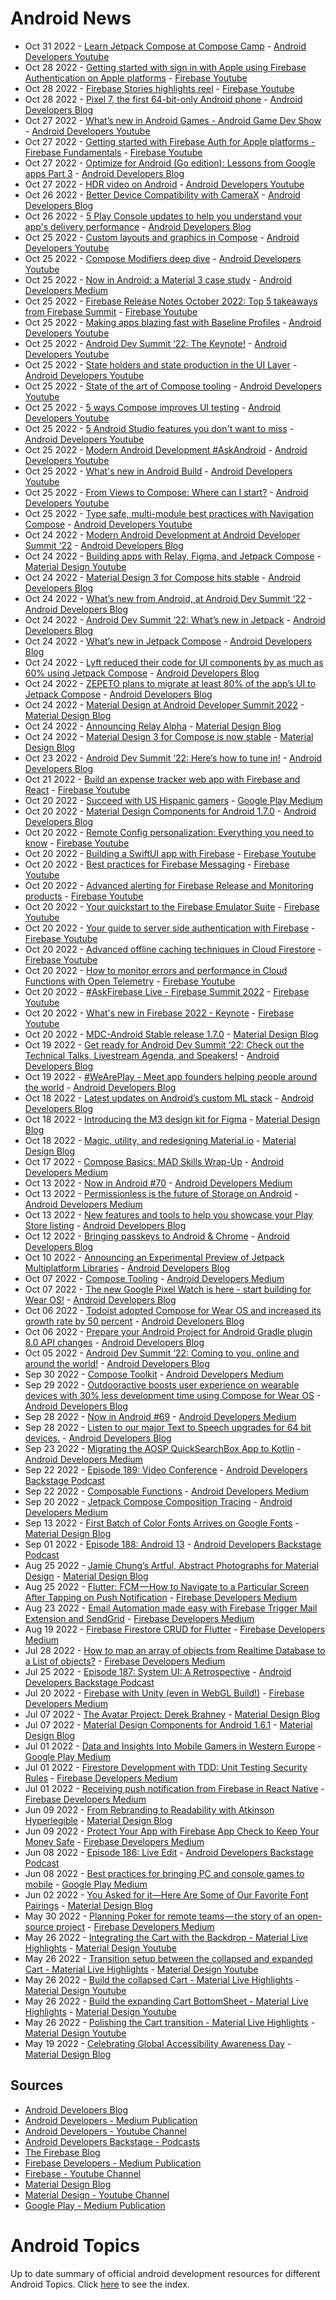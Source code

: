 # Android News

<!-- NEWS:START -->
- Oct 31 2022 - [Learn Jetpack Compose at Compose Camp](https://www.youtube.com/watch?v=mF70xDewzX0) - [Android Developers Youtube](https://www.youtube.com/c/AndroidDevelopers)
- Oct 28 2022 - [Getting started with sign in with Apple using Firebase Authentication on Apple platforms](https://www.youtube.com/watch?v=HyiNbqLOCQ8) - [Firebase Youtube](https://www.youtube.com/user/Firebase)
- Oct 28 2022 - [Firebase Stories highlights reel](https://www.youtube.com/watch?v=ViKHm2OXpGA) - [Firebase Youtube](https://www.youtube.com/user/Firebase)
- Oct 28 2022 - [Pixel 7, the first 64-bit-only Android phone](http://android-developers.googleblog.com/2022/10/64-bit-only-devices.html) - [Android Developers Blog](https://android-developers.googleblog.com/)
- Oct 27 2022 - [What’s new in Android Games - Android Game Dev Show](https://www.youtube.com/watch?v=zBTl5F8lCFQ) - [Android Developers Youtube](https://www.youtube.com/c/AndroidDevelopers)
- Oct 27 2022 - [Getting started with Firebase Auth for Apple platforms - Firebase Fundamentals](https://www.youtube.com/watch?v=q-9lx7aSWcc) - [Firebase Youtube](https://www.youtube.com/user/Firebase)
- Oct 27 2022 - [Optimize for Android (Go edition): Lessons from Google apps Part 3](http://android-developers.googleblog.com/2022/10/optimize-for-android-go-edition-lessons.html) - [Android Developers Blog](https://android-developers.googleblog.com/)
- Oct 27 2022 - [HDR video on Android](https://www.youtube.com/watch?v=QYECzR0w9Ys) - [Android Developers Youtube](https://www.youtube.com/c/AndroidDevelopers)
- Oct 26 2022 - [Better Device Compatibility with CameraX](http://android-developers.googleblog.com/2022/10/better-device-compatibility-with-camerax.html) - [Android Developers Blog](https://android-developers.googleblog.com/)
- Oct 26 2022 - [5 Play Console updates to help you understand your app's delivery performance](http://android-developers.googleblog.com/2022/10/5-play-console-updates-to-help-you-understand-app-delivery-performance.html) - [Android Developers Blog](https://android-developers.googleblog.com/)
- Oct 25 2022 - [Custom layouts and graphics in Compose](https://www.youtube.com/watch?v=xcfEQO0k_gU) - [Android Developers Youtube](https://www.youtube.com/c/AndroidDevelopers)
- Oct 25 2022 - [Compose Modifiers deep dive](https://www.youtube.com/watch?v=BjGX2RftXsU) - [Android Developers Youtube](https://www.youtube.com/c/AndroidDevelopers)
- Oct 25 2022 - [Now in Android: a Material 3 case study](https://medium.com/androiddevelopers/now-in-android-a-material-3-case-study-21e44bdfd2bc?source=rss----95b274b437c2---4) - [Android Developers Medium](https://medium.com/androiddevelopers)
- Oct 25 2022 - [Firebase Release Notes October 2022: Top 5 takeaways from Firebase Summit](https://www.youtube.com/watch?v=ss9S3M_emWY) - [Firebase Youtube](https://www.youtube.com/user/Firebase)
- Oct 25 2022 - [Making apps blazing fast with Baseline Profiles](https://www.youtube.com/watch?v=yJm5On5Gp4c) - [Android Developers Youtube](https://www.youtube.com/c/AndroidDevelopers)
- Oct 25 2022 - [Android Dev Summit ‘22: The Keynote!](https://www.youtube.com/watch?v=Og2p9LczE3A) - [Android Developers Youtube](https://www.youtube.com/c/AndroidDevelopers)
- Oct 25 2022 - [State holders and state production in the UI Layer](https://www.youtube.com/watch?v=pCX9wvu-Bq0) - [Android Developers Youtube](https://www.youtube.com/c/AndroidDevelopers)
- Oct 25 2022 - [State of the art of Compose tooling](https://www.youtube.com/watch?v=yKfuq3luNVM) - [Android Developers Youtube](https://www.youtube.com/c/AndroidDevelopers)
- Oct 25 2022 - [5 ways Compose improves UI testing](https://www.youtube.com/watch?v=svYgbT2nQw8) - [Android Developers Youtube](https://www.youtube.com/c/AndroidDevelopers)
- Oct 25 2022 - [5 Android Studio features you don't want to miss](https://www.youtube.com/watch?v=nDX6T1KYC8Y) - [Android Developers Youtube](https://www.youtube.com/c/AndroidDevelopers)
- Oct 25 2022 - [Modern Android Development #AskAndroid](https://www.youtube.com/watch?v=-aZWLB4ZFjk) - [Android Developers Youtube](https://www.youtube.com/c/AndroidDevelopers)
- Oct 25 2022 - [What's new in Android Build](https://www.youtube.com/watch?v=WZ1A7aoEHSw) - [Android Developers Youtube](https://www.youtube.com/c/AndroidDevelopers)
- Oct 25 2022 - [From Views to Compose: Where can I start?](https://www.youtube.com/watch?v=y10I6Suhvtc) - [Android Developers Youtube](https://www.youtube.com/c/AndroidDevelopers)
- Oct 25 2022 - [Type safe, multi-module best practices with Navigation Compose](https://www.youtube.com/watch?v=goFpG25uoc8) - [Android Developers Youtube](https://www.youtube.com/c/AndroidDevelopers)
- Oct 24 2022 - [Modern Android Development at Android Developer Summit ‘22](http://android-developers.googleblog.com/2022/10/modern-android-development-at-ads-22.html) - [Android Developers Blog](https://android-developers.googleblog.com/)
- Oct 24 2022 - [Building apps with Relay, Figma, and Jetpack Compose](https://www.youtube.com/watch?v=NOfW1-ijKe4) - [Material Design Youtube](https://www.youtube.com/c/MaterialDesign)
- Oct 24 2022 - [Material Design 3 for Compose hits stable](http://android-developers.googleblog.com/2022/10/material-design-3-compose-stable.html) - [Android Developers Blog](https://android-developers.googleblog.com/)
- Oct 24 2022 - [What’s new from Android, at Android Dev Summit ‘22](http://android-developers.googleblog.com/2022/10/new-from-android-ads-22.html) - [Android Developers Blog](https://android-developers.googleblog.com/)
- Oct 24 2022 - [Android Dev Summit ‘22: What’s new in Jetpack](http://android-developers.googleblog.com/2022/10/whats-new-in-jetpack-ads-22.html) - [Android Developers Blog](https://android-developers.googleblog.com/)
- Oct 24 2022 - [What’s new in Jetpack Compose](http://android-developers.googleblog.com/2022/10/whats-new-in-jetpack-compose.html) - [Android Developers Blog](https://android-developers.googleblog.com/)
- Oct 24 2022 - [Lyft reduced their code for UI components by as much as 60% using Jetpack Compose](http://android-developers.googleblog.com/2022/10/lyft-reduced-their-code-for-ui-components-using-jetpack-compose.html) - [Android Developers Blog](https://android-developers.googleblog.com/)
- Oct 24 2022 - [ZEPETO plans to migrate at least 80% of the app’s UI to Jetpack Compose](http://android-developers.googleblog.com/2022/10/zepeto-plans-to-migrate-80-percent-of-apps-ui-to-jetpack-compose.html) - [Android Developers Blog](https://android-developers.googleblog.com/)
- Oct 24 2022 - [Material Design at Android Developer Summit 2022](https://material.io/blog/material-ads-2022) - [Material Design Blog](https://material.io/blog)
- Oct 24 2022 - [Announcing Relay Alpha](https://material.io/blog/relay-in-alpha) - [Material Design Blog](https://material.io/blog)
- Oct 24 2022 - [Material Design 3 for Compose is now stable](https://material.io/blog/material-3-compose-stable) - [Material Design Blog](https://material.io/blog)
- Oct 23 2022 - [Android Dev Summit ‘22: Here’s how to tune in!](http://android-developers.googleblog.com/2022/10/android-dev-summit-22-heres-how-to-tune.html) - [Android Developers Blog](https://android-developers.googleblog.com/)
- Oct 21 2022 - [Build an expense tracker web app with Firebase and React](https://www.youtube.com/watch?v=q2RZOiUD5E0) - [Firebase Youtube](https://www.youtube.com/user/Firebase)
- Oct 20 2022 - [Succeed with US Hispanic gamers](https://medium.com/googleplaydev/succeed-with-us-hispanic-gamers-e2a970524967?source=rss----1f8baa23933d---4) - [Google Play Medium](https://medium.com/googleplaydev)
- Oct 20 2022 - [Material Design Components for Android 1.7.0](http://android-developers.googleblog.com/2022/10/material-design-components-for-android-1-7-0.html) - [Android Developers Blog](https://android-developers.googleblog.com/)
- Oct 20 2022 - [Remote Config personalization: Everything you need to know](https://www.youtube.com/watch?v=MJlQurMiLN0) - [Firebase Youtube](https://www.youtube.com/user/Firebase)
- Oct 20 2022 - [Building a SwiftUI app with Firebase](https://www.youtube.com/watch?v=iNtBFip1LD8) - [Firebase Youtube](https://www.youtube.com/user/Firebase)
- Oct 20 2022 - [Best practices for Firebase Messaging](https://www.youtube.com/watch?v=pP044hR6zNQ) - [Firebase Youtube](https://www.youtube.com/user/Firebase)
- Oct 20 2022 - [Advanced alerting for Firebase Release and Monitoring products](https://www.youtube.com/watch?v=FrORBGrZpdM) - [Firebase Youtube](https://www.youtube.com/user/Firebase)
- Oct 20 2022 - [Your quickstart to the Firebase Emulator Suite](https://www.youtube.com/watch?v=pyTUvccfCpc) - [Firebase Youtube](https://www.youtube.com/user/Firebase)
- Oct 20 2022 - [Your guide to server side authentication with Firebase](https://www.youtube.com/watch?v=kRszxpeTnW0) - [Firebase Youtube](https://www.youtube.com/user/Firebase)
- Oct 20 2022 - [Advanced offline caching techniques in Cloud Firestore](https://www.youtube.com/watch?v=iQOTjUko9WM) - [Firebase Youtube](https://www.youtube.com/user/Firebase)
- Oct 20 2022 - [How to monitor errors and performance in Cloud Functions with Open Telemetry](https://www.youtube.com/watch?v=61WC7urgvQ4) - [Firebase Youtube](https://www.youtube.com/user/Firebase)
- Oct 20 2022 - [#AskFirebase Live - Firebase Summit 2022](https://www.youtube.com/watch?v=m_YZoCjZtTI) - [Firebase Youtube](https://www.youtube.com/user/Firebase)
- Oct 20 2022 - [What's new in Firebase 2022 - Keynote](https://www.youtube.com/watch?v=D4e_TTY2dfI) - [Firebase Youtube](https://www.youtube.com/user/Firebase)
- Oct 20 2022 - [MDC-Android Stable release 1.7.0](https://material.io/blog/android-stable-release-1-7-0) - [Material Design Blog](https://material.io/blog)
- Oct 19 2022 - [Get ready for Android Dev Summit ‘22: Check out the Technical Talks, Livestream Agenda, and Speakers!](http://android-developers.googleblog.com/2022/10/get-ready-for-android-dev-summit-22.html) - [Android Developers Blog](https://android-developers.googleblog.com/)
- Oct 19 2022 - [#WeArePlay -  Meet app founders helping people around the world](http://android-developers.googleblog.com/2022/10/weareplay-meet-app-founders-helping-people-around-the-world.html) - [Android Developers Blog](https://android-developers.googleblog.com/)
- Oct 18 2022 - [Latest updates on Android’s custom ML stack](http://android-developers.googleblog.com/2022/10/latest-updates-on-androids-custom-ml.html) - [Android Developers Blog](https://android-developers.googleblog.com/)
- Oct 18 2022 - [Introducing the M3 design kit for Figma](https://material.io/blog/material-3-figma-design-kit) - [Material Design Blog](https://material.io/blog)
- Oct 18 2022 - [Magic, utility, and redesigning Material.io](https://material.io/blog/material-io-redesign) - [Material Design Blog](https://material.io/blog)
- Oct 17 2022 - [Compose Basics: MAD Skills Wrap-Up](https://medium.com/androiddevelopers/compose-basics-mad-skills-wrap-up-1a191fa842b9?source=rss----95b274b437c2---4) - [Android Developers Medium](https://medium.com/androiddevelopers)
- Oct 13 2022 - [Now in Android #70](https://medium.com/androiddevelopers/now-in-android-70-f0889aadde9e?source=rss----95b274b437c2---4) - [Android Developers Medium](https://medium.com/androiddevelopers)
- Oct 13 2022 - [Permissionless is the future of Storage on Android](https://medium.com/androiddevelopers/permissionless-is-the-future-of-storage-on-android-3fbceeb3d70a?source=rss----95b274b437c2---4) - [Android Developers Medium](https://medium.com/androiddevelopers)
- Oct 13 2022 - [New features and tools to help you showcase your Play Store listing](http://android-developers.googleblog.com/2022/10/optimize-your-play-store-listing.html) - [Android Developers Blog](https://android-developers.googleblog.com/)
- Oct 12 2022 - [Bringing passkeys to Android & Chrome](http://android-developers.googleblog.com/2022/10/bringing-passkeys-to-android-and-chrome.html) - [Android Developers Blog](https://android-developers.googleblog.com/)
- Oct 10 2022 - [Announcing an Experimental Preview of Jetpack Multiplatform Libraries](http://android-developers.googleblog.com/2022/10/announcing-experimental-preview-of-jetpack-multiplatform-libraries.html) - [Android Developers Blog](https://android-developers.googleblog.com/)
- Oct 07 2022 - [Compose Tooling](https://medium.com/androiddevelopers/compose-tooling-42621bd8719b?source=rss----95b274b437c2---4) - [Android Developers Medium](https://medium.com/androiddevelopers)
- Oct 07 2022 - [The new Google Pixel Watch is here - start building for Wear OS!](http://android-developers.googleblog.com/2022/10/the-new-google-pixel-watch-is-here.html) - [Android Developers Blog](https://android-developers.googleblog.com/)
- Oct 06 2022 - [Todoist adopted Compose for Wear OS and increased its growth rate by 50 percent](http://android-developers.googleblog.com/2022/10/todoist-adopted-compose-for-wear-os-and.html) - [Android Developers Blog](https://android-developers.googleblog.com/)
- Oct 06 2022 - [Prepare your Android Project for Android Gradle plugin 8.0 API changes](http://android-developers.googleblog.com/2022/10/prepare-your-android-project-for-agp8-changes.html) - [Android Developers Blog](https://android-developers.googleblog.com/)
- Oct 05 2022 - [Android Dev Summit ‘22: Coming to you, online and around the world!](http://android-developers.googleblog.com/2022/10/android-dev-summit.html) - [Android Developers Blog](https://android-developers.googleblog.com/)
- Sep 30 2022 - [Compose Toolkit](https://medium.com/androiddevelopers/compose-toolkit-8d3651228764?source=rss----95b274b437c2---4) - [Android Developers Medium](https://medium.com/androiddevelopers)
- Sep 29 2022 - [Outdooractive boosts user experience on wearable devices with 30% less development time using Compose for Wear OS](http://android-developers.googleblog.com/2022/09/outdooractive-boosts-user-experience-on-wearable-devices-using-compose-for-wear-os.html) - [Android Developers Blog](https://android-developers.googleblog.com/)
- Sep 28 2022 - [Now in Android #69](https://medium.com/androiddevelopers/now-in-android-69-f84f27a08e5d?source=rss----95b274b437c2---4) - [Android Developers Medium](https://medium.com/androiddevelopers)
- Sep 28 2022 - [Listen to our major Text to Speech upgrades for 64 bit devices.](http://android-developers.googleblog.com/2022/09/listen-to-our-major-text-to-speech-upgrades-for-64-bit-devices.html) - [Android Developers Blog](https://android-developers.googleblog.com/)
- Sep 23 2022 - [Migrating the AOSP QuickSearchBox App to Kotlin](https://medium.com/androiddevelopers/migrating-the-aosp-quicksearchbox-app-to-kotlin-1264346619ec?source=rss----95b274b437c2---4) - [Android Developers Medium](https://medium.com/androiddevelopers)
- Sep 22 2022 - [Episode 189: Video Conference](http://adbackstage.libsyn.com/episode-189-video-conference) - [Android Developers Backstage Podcast](https://adbackstage.libsyn.com/)
- Sep 22 2022 - [Composable Functions](https://medium.com/androiddevelopers/composable-functions-a505ab20b523?source=rss----95b274b437c2---4) - [Android Developers Medium](https://medium.com/androiddevelopers)
- Sep 20 2022 - [Jetpack Compose Composition Tracing](https://medium.com/androiddevelopers/jetpack-compose-composition-tracing-9ec2b3aea535?source=rss----95b274b437c2---4) - [Android Developers Medium](https://medium.com/androiddevelopers)
- Sep 13 2022 - [First Batch of Color Fonts Arrives on Google Fonts](https://material.io/blog/color-fonts-are-here) - [Material Design Blog](https://material.io/blog)
- Sep 01 2022 - [Episode 188: Android 13](http://adbackstage.libsyn.com/episode-188-android-13) - [Android Developers Backstage Podcast](https://adbackstage.libsyn.com/)
- Aug 25 2022 - [Jamie Chung’s Artful, Abstract Photographs for Material Design](https://material.io/blog/jamie-chung-photography-interview) - [Material Design Blog](https://material.io/blog)
- Aug 25 2022 - [Flutter: FCM — How to Navigate to a Particular Screen After Tapping on Push Notification](https://medium.com/firebase-developers/flutter-fcm-how-to-navigate-to-a-particular-screen-after-tapping-on-push-notification-8cb5d5111ee6?source=rss----8e8b7dc6774d---4) - [Firebase Developers Medium](https://medium.com/firebase-developers)
- Aug 23 2022 - [Email Automation made easy with Firebase Trigger Mail Extension and SendGrid](https://medium.com/firebase-developers/email-automation-made-easy-with-firebase-trigger-mail-extension-and-sendgrid-d91288b3c19d?source=rss----8e8b7dc6774d---4) - [Firebase Developers Medium](https://medium.com/firebase-developers)
- Aug 19 2022 - [Firebase Firestore CRUD for Flutter](https://medium.com/firebase-developers/firebase-firestore-crud-realtime-database-b476ca5f857c?source=rss----8e8b7dc6774d---4) - [Firebase Developers Medium](https://medium.com/firebase-developers)
- Jul 28 2022 - [How to map an array of objects from Realtime Database to a List of objects?](https://medium.com/firebase-developers/how-to-map-an-array-of-objects-from-realtime-database-to-a-list-of-objects-53f27b33c8f3?source=rss----8e8b7dc6774d---4) - [Firebase Developers Medium](https://medium.com/firebase-developers)
- Jul 25 2022 - [Episode 187: System UI: A Retrospective](http://adbackstage.libsyn.com/episode-187-system-ui-a-retrospective) - [Android Developers Backstage Podcast](https://adbackstage.libsyn.com/)
- Jul 20 2022 - [Firebase with Unity (even in WebGL Build!)](https://medium.com/firebase-developers/firebase-with-unity-even-in-webgl-build-8891e6f9b33c?source=rss----8e8b7dc6774d---4) - [Firebase Developers Medium](https://medium.com/firebase-developers)
- Jul 07 2022 - [The Avatar Project: Derek Brahney](https://material.io/blog/derek-brahney-interview) - [Material Design Blog](https://material.io/blog)
- Jul 07 2022 - [Material Design Components for Android 1.6.1](https://material.io/blog/android-stable-release-1-6-1) - [Material Design Blog](https://material.io/blog)
- Jul 01 2022 - [Data and Insights Into Mobile Gamers in Western Europe](https://medium.com/googleplaydev/data-and-insights-into-mobile-gamers-in-western-europe-e9e7099dc8b6?source=rss----1f8baa23933d---4) - [Google Play Medium](https://medium.com/googleplaydev)
- Jul 01 2022 - [Firestore Development with TDD: Unit Testing Security Rules](https://medium.com/firebase-developers/develop-your-firestore-with-tdd-unit-testing-security-rules-afefb0d772c4?source=rss----8e8b7dc6774d---4) - [Firebase Developers Medium](https://medium.com/firebase-developers)
- Jul 01 2022 - [Receiving push notification from Firebase in React Native](https://medium.com/firebase-developers/receiving-push-notification-from-firebase-in-react-native-b774681d700d?source=rss----8e8b7dc6774d---4) - [Firebase Developers Medium](https://medium.com/firebase-developers)
- Jun 09 2022 - [From Rebranding to Readability with Atkinson Hyperlegible](https://material.io/blog/atkinson-hyperlegible-design) - [Material Design Blog](https://material.io/blog)
- Jun 09 2022 - [Protect Your App with Firebase App Check to Keep Your Money Safe](https://medium.com/firebase-developers/protect-your-app-with-firebase-app-check-to-keep-your-money-safe-dc0a615b4b3e?source=rss----8e8b7dc6774d---4) - [Firebase Developers Medium](https://medium.com/firebase-developers)
- Jun 08 2022 - [Episode 186: Live Edit](http://adbackstage.libsyn.com/episode-186-live-edit) - [Android Developers Backstage Podcast](https://adbackstage.libsyn.com/)
- Jun 08 2022 - [Best practices for bringing PC and console games to mobile](https://medium.com/googleplaydev/best-practices-for-bringing-pc-and-console-games-to-mobile-863cedb9fbc6?source=rss----1f8baa23933d---4) - [Google Play Medium](https://medium.com/googleplaydev)
- Jun 02 2022 - [You Asked for it—Here Are Some of Our Favorite Font Pairings](https://material.io/blog/google-fonts-pairing-figma) - [Material Design Blog](https://material.io/blog)
- May 30 2022 - [Planning Poker for remote teams — the story of an open-source project](https://medium.com/firebase-developers/planning-poker-for-remote-teams-the-story-of-an-open-source-project-3ffd3e6e81a5?source=rss----8e8b7dc6774d---4) - [Firebase Developers Medium](https://medium.com/firebase-developers)
- May 26 2022 - [Integrating the Cart with the Backdrop - Material Live Highlights](https://www.youtube.com/watch?v=s3hk_bjsNVE) - [Material Design Youtube](https://www.youtube.com/c/MaterialDesign)
- May 26 2022 - [Transition setup between the collapsed and expanded Cart - Material Live Highlights](https://www.youtube.com/watch?v=Wyn8I4dj-eA) - [Material Design Youtube](https://www.youtube.com/c/MaterialDesign)
- May 26 2022 - [Build the collapsed Cart - Material Live Highlights](https://www.youtube.com/watch?v=hEAtKv_Kmes) - [Material Design Youtube](https://www.youtube.com/c/MaterialDesign)
- May 26 2022 - [Build the expanding Cart BottomSheet - Material Live Highlights](https://www.youtube.com/watch?v=5SR6FcqpwqU) - [Material Design Youtube](https://www.youtube.com/c/MaterialDesign)
- May 26 2022 - [Polishing the Cart transition - Material Live Highlights](https://www.youtube.com/watch?v=6-wiitIFf40) - [Material Design Youtube](https://www.youtube.com/c/MaterialDesign)
- May 19 2022 - [Celebrating Global Accessibility Awareness Day](https://material.io/blog/accessibility-awareness-day-2022) - [Material Design Blog](https://material.io/blog)<!-- NEWS:END -->

## Sources

* [Android Developers Blog](https://android-developers.googleblog.com/)
* [Android Developers - Medium Publication](https://medium.com/androiddevelopers)
* [Android Developers - Youtube Channel](https://www.youtube.com/c/AndroidDevelopers)
* [Android Developers Backstage - Podcasts](https://adbackstage.libsyn.com/)
* [The Firebase Blog](https://firebase.googleblog.com/)
* [Firebase Developers - Medium Publication](https://medium.com/firebase-developers)
* [Firebase - Youtube Channel](https://www.youtube.com/user/Firebase)
* [Material Design Blog](https://material.io/blog)
* [Material Design - Youtube Channel](https://www.youtube.com/c/MaterialDesign)
* [Google Play - Medium Publication](https://medium.com/googleplaydev)

# Android Topics
Up to date summary of official android development resources for different Android Topics. Click [here](https://androidtopicsindex.dipien.com/) to see the index.

